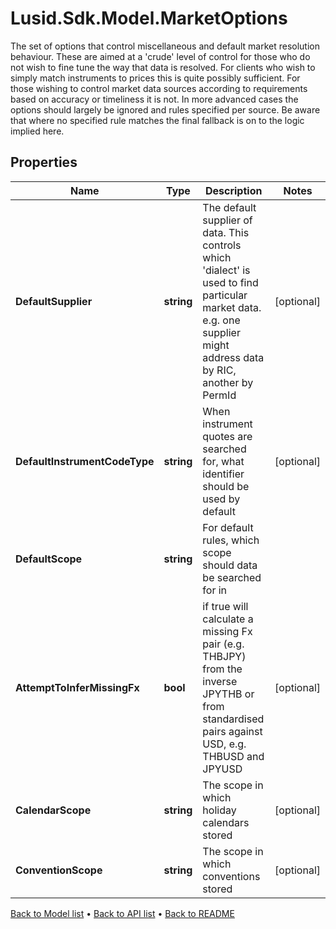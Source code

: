 # Lusid.Sdk.Model.MarketOptions
The set of options that control miscellaneous and default market resolution behaviour. These are aimed at a 'crude' level of control for those who do not wish to fine tune the way that data is resolved. For clients who wish to simply match instruments to prices this is quite possibly sufficient. For those wishing to control market data sources according to requirements based on accuracy or timeliness it is not. In more advanced cases the options should largely be ignored and rules specified per source. Be aware that where no specified rule matches the final fallback is on to the logic implied here.

## Properties

Name | Type | Description | Notes
------------ | ------------- | ------------- | -------------
**DefaultSupplier** | **string** | The default supplier of data. This controls which &#39;dialect&#39; is used to find particular market data. e.g. one supplier might address data by RIC, another by PermId | [optional] 
**DefaultInstrumentCodeType** | **string** | When instrument quotes are searched for, what identifier should be used by default | [optional] 
**DefaultScope** | **string** | For default rules, which scope should data be searched for in | 
**AttemptToInferMissingFx** | **bool** | if true will calculate a missing Fx pair (e.g. THBJPY) from the inverse JPYTHB or from standardised pairs against USD, e.g. THBUSD and JPYUSD | [optional] 
**CalendarScope** | **string** | The scope in which holiday calendars stored | [optional] 
**ConventionScope** | **string** | The scope in which conventions stored | [optional] 

[Back to Model list](../README.md#documentation-for-models) &#8226; [Back to API list](../README.md#documentation-for-api-endpoints) &#8226; [Back to README](../README.md)

